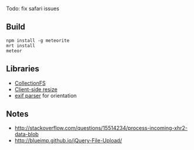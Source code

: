 Todo: fix safari issues

Build
---
    npm install -g meteorite
    mrt install
    meteor

Libraries
---
- [CollectionFS](http://raix.github.io/Meteor-CollectionFS/)
- [Client-side resize](https://github.com/stomita/ios-imagefile-megapixel)
- [exif parser](https://github.com/jseidelin/exif-js) for orientation

Notes
---
- http://stackoverflow.com/questions/15514234/process-incoming-xhr2-data-blob
- http://blueimp.github.io/jQuery-File-Upload/
